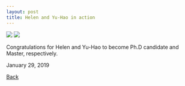 ```yaml
---
layout: post
title: Helen and Yu-Hao in action
---
```


<img src="https://raw.githubusercontent.com/FiniteTsai/FiniteTsai.github.io/master/images/posts/20190128_114959.jpg">

<img src="https://raw.githubusercontent.com/FiniteTsai/FiniteTsai.github.io/master/images/posts/20190128_104543.jpg">

Congratulations for Helen and Yu-Hao to become Ph.D candidate and Master, respectively. 

January 29, 2019

[Back](https://finitetsai.github.io/)
